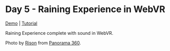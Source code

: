 # Day 5 - Raining Experience in WebVR

[Demo](https://risonsimon.com/projects/day5/) | [Tutorial](http://tutorialsforvr.com/raining-experience-vr-tutorial/)


Raining Experience complete with sound in WebVR.

Photo by [Rison](https://risonsimon.com) from [Panorama 360](https://teliportme.com/360).
